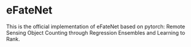 # eFateNet
This is the official implementation of eFateNet based on pytorch: Remote Sensing Object Counting through Regression Ensembles and Learning to Rank.
